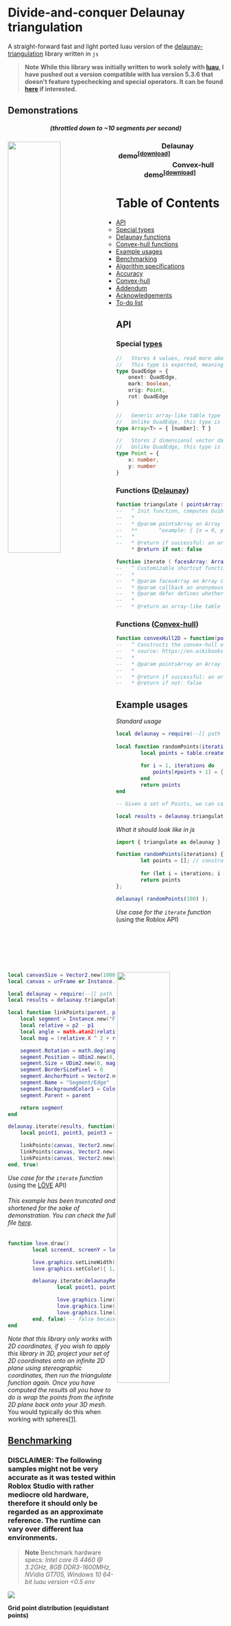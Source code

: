# Divide-and-conquer Delaunay triangulation

A straight-forward fast and light ported luau version of the [delaunay-triangulation](https://github.com/Bathlamos/delaunay-triangulation) library written in ``js``
> **Note**
> **While this library was initially written to work solely with [luau](https://luau-lang.org/), I have pushed out a version compatible with lua version 5.3.6
that doesn't feature typechecking and special operators. It can be found [here](./src/lua/Lua-Delaunay.lua) if interested.**

## Demonstrations
<h5 align="center">(throttled down to ~10 segments per second)</h5>

<div>
<img src="https://cdn.discordapp.com/attachments/735132698603159562/1058109329535930378/delaunaydemo.gif" align="left" width=49.5%>
</img>
<img src="https://cdn.discordapp.com/attachments/735132698603159562/1058101080753451089/convexhulldemo.gif" align="right" width=49.5%>
</img>
</div>
<div>
<h3 align="center">⠀⠀⠀Delaunay demo<sup><a href="https://github.com/proudCobolWriter/lua-ez-delaunay/releases/tag/Delaunay">[download]</a></sup>⠀⠀⠀⠀⠀⠀⠀⠀⠀⠀⠀⠀⠀⠀⠀⠀⠀⠀⠀Convex-hull demo<sup><a href="https://github.com/proudCobolWriter/lua-ez-delaunay/releases/tag/Convex-hull">[download]</a></sup>
</h3>
</div>

Table of Contents
=================

   * [API](#API)
      * [Special types](#special-types)
      * [Delaunay functions](#functions-delaunay)
      * [Convex-hull functions](#functions-convex-hull)
   * [Example usages](#example-usages)
   * [Benchmarking](#benchmarking)
   * [Algorithm specifications](#algorithm)
   * [Accuracy](#accuracy)
   * [Convex-hull](#convex-hull)
   * [Addendum](#addendum)
   * [Acknowledgements](#acknowledgements)
   * [To-do list](#to-do-list)

## API

### Special [types](./src/luau/Luau-TypeDefinitions.lua)
```ts
//   Stores 4 values, read more about QuadEdges here: http://www.cs.cmu.edu/afs/andrew/scs/cs/15-463/2001/pub/src/a2/quadedge.html
//   This type is exported, meaning you can access it by simply indexing it, ex: delaunay.QuadEdge
type QuadEdge = {
	onext: QuadEdge,
	mark: boolean,
	orig: Point,
	rot: QuadEdge
}

//   Generic array-like table type
//   Unlike QuadEdge, this type is not exported, meaning you have to access it by requiring Luau-TypeDefinitions.lua
type Array<T> = { [number]: T }

//   Stores 2 dimensional vector data in a dictionary (=hashtable) containing ["x"] and ["y"] keys
//   Unlike QuadEdge, this type is not exported, meaning you have to access it by requiring Luau-TypeDefinitions.lua
type Point = {
	x: number,
	y: number
}
```

### Functions ([Delaunay](./src/luau/Luau-Delaunay.lua#L461))

```lua
function triangulate ( pointsArray: Array<Point> ): Array<Point> | false
--	 ^ Init function, computes Guibas & Stolfi's divide-and-conquer algorithm
--	 *
--	 * @param pointsArray an Array containing Points
--	 ** 	  ^example: { {x = 0, y = 0}, {x = 1, y = 0}, {x = 0, y = 1}, {x = 1, y = 1}, {x = 0, y = 1}, {x = 1, y = 0} }
--	 *
--	 * @return if successful: an array-like table containing face data
	 * @return if not: false

function iterate ( facesArray: Array<Point>, callback: ( Array<Point> ) -> nil, defer: boolean ): Array<{ Array<Point>? }>
--	 ^ Customizable shortcut function that reads through data returned by function triangulate
--	 *
--	 * @param facesArray an Array containing Points
--	 * @param callback an anonymous function that gets called for every triangles processed, should always return void
--	 * @param defer defines whether or not we should make use of the built-in roblox ``task`` lib
--	 *
--	 * @return an array-like table containing (empty?) Arrays representing triangles (each containing 3 points)
```

### Functions ([Convex-hull](./src/luau/Luau-ConvexHull.lua#L75))

```lua
function convexHull2D = function(pointsArray: Array<Point>): Array<Point> | false
--	 ^ Constructs the convex-hull of a set of 2-dimensional points
--	 * source: https://en.wikibooks.org/wiki/Algorithm_Implementation/Geometry/Convex_hull/Monotone_chain
--	 *
--	 * @param pointsArray an Array containing a set of Points
--	 *
--	 * @return if successful: an array-like table of the polygon boundaries (convex-hull in other terms), also contains a set of Points
--	 * @return if not: false
```

## Example usages

*Standard usage*

```lua
local delaunay = require(--[[ path to the library ]])
   
local function randomPoints(iterations)
    	local points = table.create and table.create(iterations) or {}
    	
    	for i = 1, iterations do
    		points[#points + 1] = {x = math.random() * 1000, y = math.random() * 1000} -- append the point to the table
    	end
    	return points
end

-- Given a set of Points, we can call delaunay.triangulate and pass our set of 2D points

local results = delaunay.triangulate( randomPoints(100) ) -- should take roughly 0.01 second
```

*What it should look like in js*

```js
import { triangulate as delaunay } from '/example/library.js';

function randomPoints(iterations) {
    	let points = []; // construct array
   
    	for (let i = iterations; i > 0; i--) points.push({x: Math.random() * 1000, y: Math.random() * 1000});
    	return points
};

delaunay( randomPoints(100) );
```

*Use case for the ``iterate`` function* (using the Roblox API)
```lua
local canvasSize = Vector2.new(1000, 500)
local canvas = urFrame or Instance.new("Frame")

local delaunay = require(--[[ path to the library ]]))
local results = delaunay.triangulate( randomPoints(100) ) -- should take roughly 0.01 second

local function linkPoints(parent, p1, p2, thickness)
	local segment = Instance.new("Frame")
	local relative = p2 - p1
	local angle = math.atan2(relative.Y, relative.X)
	local mag = (relative.X ^ 2 + relative.Y ^ 2) ^ 0.5

	segment.Rotation = math.deg(angle)
	segment.Position = UDim2.new(0, p1.X + relative.X * 0.5, 0, p1.Y + relative.Y * 0.5)
	segment.Size = UDim2.new(0, mag, 0, thickness)
	segment.BorderSizePixel = 0
	segment.AnchorPoint = Vector2.new(0.5, 0.5)
	segment.Name = "Segment/Edge"
	segment.BackgroundColor3 = Color3.new(math.random(), math.random(), math.random())
	segment.Parent = parent

	return segment
end

delaunay.iterate(results, function(triangle) -- pass an anonymous function as callback
	local point1, point3, point3 = triangle[1], triangle[2], triangle[3]

	linkPoints(canvas, Vector2.new(point1.x, point1.y), Vector2.new(point2.x, point2.y), 3)
	linkPoints(canvas, Vector2.new(point2.x, point2.y), Vector2.new(point3.x, point3.y), 3)
	linkPoints(canvas, Vector2.new(point3.x, point3.y), Vector2.new(point1.x, point1.y), 3)
end, true)
```

*Use case for the ``iterate`` function* (using the [LÖVE](https://love2d.org/wiki/Main_Page) API)
###### This example has been truncated and shortened for the sake of demonstration. You can check the full file [here](./Love/LoveDelaunayDemo/main.lua#L39).
```lua
function love.draw()
        local screenX, screenY = love.graphics.getDimensions()

        love.graphics.setLineWidth(4)
        love.graphics.setColor({ 1, 1, 1 })

        delaunay.iterate(delaunayResults, function(triangle) -- pass an anonymous function as callback
                local point1, point2, point3 = unpack(triangle)

                love.graphics.line(point1.x, point1.y, point2.x, point2.y)
                love.graphics.line(point2.x, point2.y, point3.x, point3.y)
                love.graphics.line(point3.x, point3.y, point1.x, point1.y)
        end, false) -- false because we don't have access to the task Roblox library
end
```

*Note that this library only works with 2D coordinates, if you wish to apply this library in 3D, project your set of 2D coordinates onto an infinite 2D plane using stereographic coordinates, then run the triangulate function again. Once you have computed the results all you have to do is wrap the points from the infinite 2D plane back onto your 3D mesh.* You would typically do this when working with spheres[[1]](https://www.redblobgames.com/x/1842-delaunay-voronoi-sphere/).


## [Benchmarking](/tests/StarterPlayerScripts/LocalScript)

### DISCLAIMER: The following samples might not be very accurate as it was tested within Roblox Studio with rather mediocre old hardware, therefore it should only be regarded as an approximate reference. The runtime can vary over different lua environments.

> **Note**
> Benchmark hardware specs: *Intel core i5 4460 @ 3.2GHz, 8GB DDR3-1600MHz, NVidia GT705, Windows 10 64-bit luau version <0.5 env*

![](/tests/benchmarkGraph.png)

**Grid point distribution (equidistant points)**

AMOUNT OF POINTS | Execution time (S) in average (tested 100 times)
---------------- | -------------
100 points	 | 0.001480s
1 000 points	 | 0.020110s
25 000 points    | 0.554840s
50 000 points    | 0.999739s
75 000 points    | 1.751809s
150 000 points   | 3.061690s
350 000 points   | 7.195849s

**Uniform point distribution (random)**

AMOUNT OF POINTS | Execution time (S) in average (tested 100 times)
---------------- | -------------
100 points       | 0.009019s
1 000 points     | 0.050649s
25 000 points    | 0.124629s
50 000 points    | 0.278569s
75 000 points    | 13.02379s
150 000 points   | 30.23039s
350 000 points   | 79.38119s

**Multivariate normal distribution (multiple iterations)**

AMOUNT OF POINTS | Execution time (S) in average (tested 100 times)
---------------- | -------------
100 points       | 0.009569s
1 000 points     | 0.049230s
25 000 points    | 0.116719s
50 000 points    | 0.271659s
75 000 points    | 14.40540s
150 000 points   | 27.08019s
350 000 points   | 71.71020s

## Algorithm

This implementation is based on a traditional O(n * log n * n) Divide-and-conquer algorithm as described [there](https://github.com/Bathlamos/delaunay-triangulation) that is surprisingly doing the job with dense points set. The [QuadEdge data structure](http://www.cs.cmu.edu/afs/andrew/scs/cs/15-463/2001/pub/src/a2/quadedge.html) came in handy when manipulating points, whilst still greatly minizing the amount of metamethods invoked.

## Accuracy

> Due to all JavaScript numbers being 64-bit floating points, certain mathematical operations may misbehave if the points are too close to one another.
> If two points are closer than 0.01 on either axis, simply multiply all points by a constant factor. (by your window size for example)

## Convex-hull

This library is provided with a Monotone-chain convex-hull solver also available in both [lua](./src/lua/Lua-ConvexHull.lua) and [luau](./src/luau/Luau-ConvexHull.lua), which computes the convex-hull of a given set of 2-dimensional points.
This implementation follows the same logic and datastructure as the Delaunay implementation. [(wikipedia article)](https://en.wikibooks.org/wiki/Algorithm_Implementation/Geometry/Convex_hull/Monotone_chain)

## Addendum

If you plan on using this library for Roblox, please consider including the [TypeDefinitions](./src/luau/Luau-TypeDefinitions.lua) modulescript
as a child. If you think this is not convenient for you, you can always copy paste the type definitions from the modulescript and replace the existing references.

<br>

## Acknowledgements

[@Bathlamos](https://github.com/Bathlamos) for the [original library](https://github.com/Bathlamos/delaunay-triangulation)

[Another Delaunay lua implementation](https://github.com/Nolan-O/LuaDelaunayTriangulation) for some of the wording

Quad-Edge article : http://www.cs.cmu.edu/afs/andrew/scs/cs/15-463/2001/pub/src/a2/quadedge.html

### To-do list:

- [ ] Additional sanity checks
- [ ] Add Voronoi support
- [ ] Eventually implement a faster sorting algorithm for large arrays
